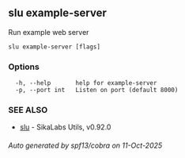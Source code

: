 ## slu example-server

Run example web server

```
slu example-server [flags]
```

### Options

```
  -h, --help       help for example-server
  -p, --port int   Listen on port (default 8000)
```

### SEE ALSO

* [slu](slu.md)	 - SikaLabs Utils, v0.92.0

###### Auto generated by spf13/cobra on 11-Oct-2025

